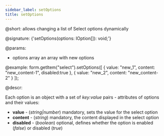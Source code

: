 ```yaml
---
sidebar_label: setOptions
title: setOptions
---          
```


@short: allows changing a list of Select options dynamically

@signature: {'setOptions(options: IOption[]): void;'}

@params:
- options   array   an array with new options

@example:
form.getItem("select").setOptions([
    { value: "new_1", content: "new_content-1", disabled:true },
    { value: "new_2", content: "new_content-2" }
]);

@descr:

Each option is an object with a set of *key:value* pairs - attributes of options and
their values:

- **value** - (*string|number*) mandatory, sets the value for the select option
- **content** - (*string*) mandatory, the content displayed in the select option
- **disabled** - (*boolean*) optional, defines whether the option is enabled (*false*) or disabled (*true*)
